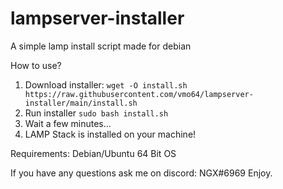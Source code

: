 # lampserver-installer
A simple lamp install script made for debian


How to use?
1. Download installer: `wget -O install.sh https://raw.githubusercontent.com/vmo64/lampserver-installer/main/install.sh`
2. Run installer `sudo bash install.sh`
3. Wait a few minutes...
4. LAMP Stack is installed on your machine!


Requirements:
Debian/Ubuntu
64 Bit OS

If you have any questions ask me on discord: NGX#6969
Enjoy.
